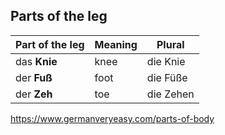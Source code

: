 ## Parts of the leg

| Part of the leg | Meaning | Plural    |
| --------------- | ------- | --------- |
| das **Knie**    | knee    | die Knie  |
| der **Fuß**     | foot    | die Füße  |
| der **Zeh**     | toe     | die Zehen |

https://www.germanveryeasy.com/parts-of-body